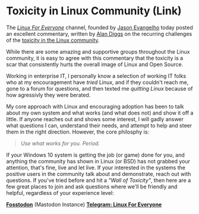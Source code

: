 # Toxicity in Linux Community (Link)


The [*Linux For Everyone*](https://medium.com/linuxforeveryone) channel, founded by [Jason Evangelho](https://layer8.space/@killyourfm) today posted an excellent commentary, written by [Alan Diggs](https://schykle.medium.com) on the recurring challenges of the [toxicity in the Linux community](https://medium.com/linuxforeveryone/windows-is-sh-t-linux-users-and-the-technical-superiority-problem-196a597aa860).
<!--more-->
While there are some amazing and supportive groups throughout the Linux community, it is easy to agree with this commentary that the toxicity is a scar that consistently hurts the overall image of Linux and Open Source. 

Working in enterprise IT, I personally know a selection of working IT folks who at my encouragement have *tried* Linux, and if they couldn't reach me, gone to a forum for questions, and then texted me *quitting Linux* because of how agressivly they were berated. 

My core approach with Linux and encouraging adoption has been to talk about my own system and what works (and what does not) and show it off a little. If anyone reaches out and shows some interest, I will gadly answer what questions I can, understand their needs, and attempt to help and steer them in the right direction. However, the core philosphy is:

> *Use what works for you. Period.*

If your Windows 10 system is getting the job (or game) done for you, and anything the community has shown in Linux (or BSD) has not grabbed your attention, that's fine, live and let live. If your interested in the systems the positive users in the community talk about and demonstrate, reach out with questions. If you've tried before and hit a *"Wall of Toxicity"*, then here are a few great places to join and ask questions where we'll be friendly and helpful, regardless of your experience level:

[**Fosstodon**](https://fosstodon.org) (Mastodon Instance)
[**Telegram: Linux For Everyone**](https://t.me/linux4everyone)

